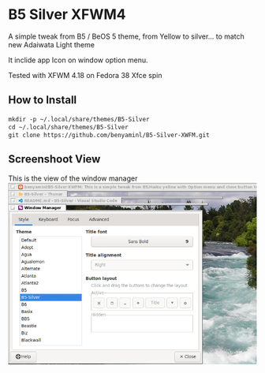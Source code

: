 # B5 Silver XFWM4 

A simple tweak from B5 / BeOS 5 theme, from Yellow to silver... to match new Adaiwata Light theme

It inclide app Icon on window option menu. 

Tested with XFWM 4.18 on Fedora 38 Xfce spin

## How to Install 
```
mkdir -p ~/.local/share/themes/B5-Silver
cd ~/.local/share/themes/B5-Silver
git clone https://github.com/benyaminl/B5-Silver-XWFM.git
```

## Screenshoot View 
This is the view of the window manager
<img src="Screenshoot1.png" style="max-width:100%">